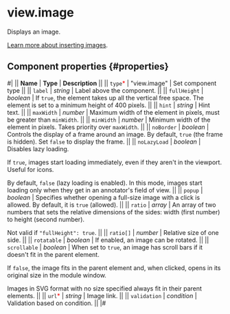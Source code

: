# view.image

Displays an image.

[Learn more about inserting images](../operations/insert-images.md).

## Component properties {#properties}

#|
|| **Name** | **Type** | **Description** ||
|| `type`<span style="color: red">\*</span> | "view.image" | Set component type ||
|| `label` | _string_ | Label above the component. ||
|| `fullHeight` | _boolean_ | If `true`, the element takes up all the vertical free space. The element is set to a minimum height of 400 pixels. ||
|| `hint` | _string_ | Hint text. ||
|| `maxWidth` | _number_ | Maximum width of the element in pixels, must be greater than `minWidth`. ||
|| `minWidth` | _number_ | Minimum width of the element in pixels. Takes priority over `maxWidth`. ||
|| `noBorder` | _boolean_ | Controls the display of a frame around an image. By default, `true` (the frame is hidden). Set `false` to display the frame. ||
|| `noLazyLoad` | _boolean_ | Disables lazy loading.

If `true`, images start loading immediately, even if they aren't in the viewport. Useful for icons.

By default, `false` (lazy loading is enabled). In this mode, images start loading only when they get in an annotator's field of view. ||
|| `popup` | _boolean_ | Specifies whether opening a full-size image with a click is allowed. By default, it is `true` (allowed). ||
|| `ratio` | _array_ | An array of two numbers that sets the relative dimensions of the sides: width (first number) to height (second number).

Not valid if `"fullHeight": true`. ||
|| `ratio[]` | _number_ | Relative size of one side. ||
|| `rotatable` | _boolean_ | If enabled, an image can be rotated. ||
|| `scrollable` | _boolean_ | When set to `true`, an image has scroll bars if it doesn't fit in the parent element.

If `false`, the image fits in the parent element and, when clicked, opens in its original size in the module window.

Images in SVG format with no size specified always fit in their parent elements. ||
|| `url`<span style="color: red">\*</span> | _string_ | Image link. ||
|| `validation` | _condition_ | Validation based on condition. ||
|#
